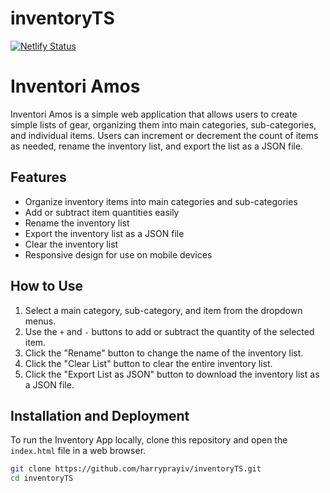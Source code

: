 # inventoryTS

[![Netlify Status](https://api.netlify.com/api/v1/badges/77991343-af4e-4913-be94-f1789ca2981d/deploy-status)](https://app.netlify.com/sites/glittery-puffpuff-043120/deploys)

# Inventori Amos

Inventori Amos is a simple web application that allows users to create simple lists of gear, organizing them into main categories, sub-categories, and individual items. Users can increment or decrement the count of items as needed, rename the inventory list, and export the list as a JSON file.

## Features

- Organize inventory items into main categories and sub-categories
- Add or subtract item quantities easily
- Rename the inventory list
- Export the inventory list as a JSON file
- Clear the inventory list
- Responsive design for use on mobile devices

## How to Use

1. Select a main category, sub-category, and item from the dropdown menus.
2. Use the `+` and `-` buttons to add or subtract the quantity of the selected item.
3. Click the "Rename" button to change the name of the inventory list.
4. Click the "Clear List" button to clear the entire inventory list.
5. Click the "Export List as JSON" button to download the inventory list as a JSON file.

## Installation and Deployment

To run the Inventory App locally, clone this repository and open the `index.html` file in a web browser.

```bash
git clone https://github.com/harryprayiv/inventoryTS.git
cd inventoryTS

